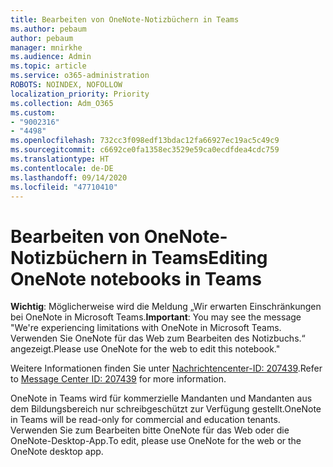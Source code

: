 ```yaml
---
title: Bearbeiten von OneNote-Notizbüchern in Teams
ms.author: pebaum
author: pebaum
manager: mnirkhe
ms.audience: Admin
ms.topic: article
ms.service: o365-administration
ROBOTS: NOINDEX, NOFOLLOW
localization_priority: Priority
ms.collection: Adm_O365
ms.custom:
- "9002316"
- "4498"
ms.openlocfilehash: 732cc3f098edf13bdac12fa66927ec19ac5c49c9
ms.sourcegitcommit: c6692ce0fa1358ec3529e59ca0ecdfdea4cdc759
ms.translationtype: HT
ms.contentlocale: de-DE
ms.lasthandoff: 09/14/2020
ms.locfileid: "47710410"
---
```

# <a name="editing-onenote-notebooks-in-teams"></a><span data-ttu-id="4e4cc-102">Bearbeiten von OneNote-Notizbüchern in Teams</span><span class="sxs-lookup"><span data-stu-id="4e4cc-102">Editing OneNote notebooks in Teams</span></span>

<span data-ttu-id="4e4cc-103">**Wichtig**: Möglicherweise wird die Meldung „Wir erwarten Einschränkungen bei OneNote in Microsoft Teams.</span><span class="sxs-lookup"><span data-stu-id="4e4cc-103">**Important**: You may see the message  "We're experiencing limitations with OneNote in Microsoft Teams.</span></span> <span data-ttu-id="4e4cc-104">Verwenden Sie OneNote für das Web zum Bearbeiten des Notizbuchs.“ angezeigt.</span><span class="sxs-lookup"><span data-stu-id="4e4cc-104">Please use OneNote for the web to edit this notebook."</span></span>  

<span data-ttu-id="4e4cc-105">Weitere Informationen finden Sie unter [Nachrichtencenter-ID: 207439](https://admin.microsoft.com/Adminportal/Home?source=applauncher#MessageCenter?id=MC207439).</span><span class="sxs-lookup"><span data-stu-id="4e4cc-105">Refer to [Message Center ID: 207439](https://admin.microsoft.com/Adminportal/Home?source=applauncher#MessageCenter?id=MC207439) for more information.</span></span>

<span data-ttu-id="4e4cc-106">OneNote in Teams wird für kommerzielle Mandanten und Mandanten aus dem Bildungsbereich nur schreibgeschützt zur Verfügung gestellt.</span><span class="sxs-lookup"><span data-stu-id="4e4cc-106">OneNote in Teams will be read-only for commercial and education tenants.</span></span> <span data-ttu-id="4e4cc-107">Verwenden Sie zum Bearbeiten bitte OneNote für das Web oder die OneNote-Desktop-App.</span><span class="sxs-lookup"><span data-stu-id="4e4cc-107">To edit, please use OneNote for the web or the OneNote desktop app.</span></span>
